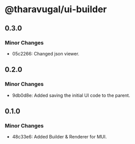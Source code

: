 # @tharavugal/ui-builder

## 0.3.0

### Minor Changes

- 05c2266: Changed json viewer.

## 0.2.0

### Minor Changes

- 9db0d8e: Added saving the initial UI code to the parent.

## 0.1.0

### Minor Changes

- 48c33e6: Added Builder & Renderer for MUI.
